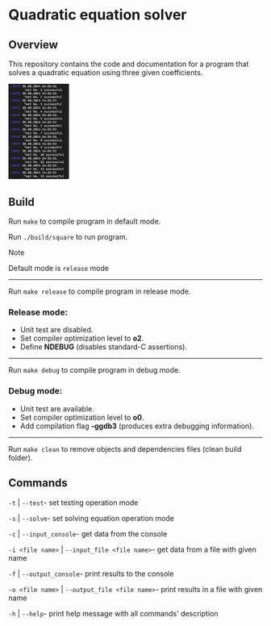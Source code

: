 # Quadratic equation solver

## Overview
This repository contains the code and documentation for a program that solves a quadratic equation using three given coefficients.

<img src="Design/quadr_solver_test.png" width="120" alt="Logo" />

## Build
Run `make` to compile program in default mode.

Run `./build/square` to run program.

> [!NOTE]
> Default mode is `release` mode

---

Run `make release` to compile program in release mode.

### Release mode:
- Unit test are disabled.
- Set compiler optimization level to **o2**.
- Define **NDEBUG** (disables standard-C assertions).

---

Run `make debug` to compile program in debug mode.

### Debug mode:
- Unit test are available.
- Set compiler optimization level to **o0**.
- Add compilation flag **-ggdb3** (produces extra debugging information).

---

Run `make clean` to remove objects and dependencies files (clean build folder).

## Commands
```-t``` | ```--test```- set testing operation mode

```-s``` | ```--solve```- set solving equation operation mode

```-c``` | ```--input_console```- get data from the console

```-i <file name>``` | ```--input_file <file name>```- get data from a file with given name

```-f``` | ```--output_console```- print results to the console

```-o <file name>``` | ```--output_file <file name>```- print results in a file with given name

```-h``` | ```--help```- print help message with all commands' description

